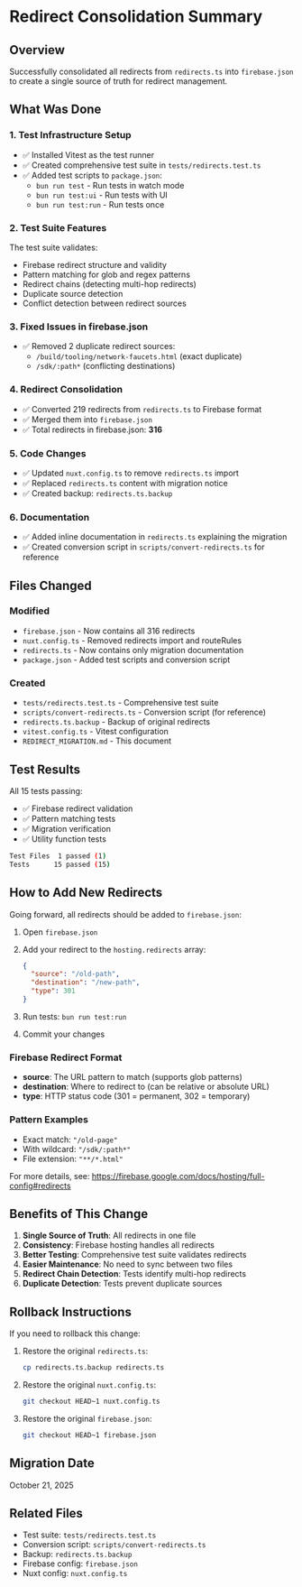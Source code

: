 # Redirect Consolidation Summary

## Overview

Successfully consolidated all redirects from `redirects.ts` into `firebase.json` to create a single source of truth for redirect management.

## What Was Done

### 1. Test Infrastructure Setup

- ✅ Installed Vitest as the test runner
- ✅ Created comprehensive test suite in `tests/redirects.test.ts`
- ✅ Added test scripts to `package.json`:
  - `bun run test` - Run tests in watch mode
  - `bun run test:ui` - Run tests with UI
  - `bun run test:run` - Run tests once

### 2. Test Suite Features
The test suite validates:

- Firebase redirect structure and validity
- Pattern matching for glob and regex patterns
- Redirect chains (detecting multi-hop redirects)
- Duplicate source detection
- Conflict detection between redirect sources

### 3. Fixed Issues in firebase.json

- ✅ Removed 2 duplicate redirect sources:
  - `/build/tooling/network-faucets.html` (exact duplicate)
  - `/sdk/:path*` (conflicting destinations)

### 4. Redirect Consolidation

- ✅ Converted 219 redirects from `redirects.ts` to Firebase format
- ✅ Merged them into `firebase.json`
- ✅ Total redirects in firebase.json: **316**

### 5. Code Changes

- ✅ Updated `nuxt.config.ts` to remove `redirects.ts` import
- ✅ Replaced `redirects.ts` content with migration notice
- ✅ Created backup: `redirects.ts.backup`

### 6. Documentation

- ✅ Added inline documentation in `redirects.ts` explaining the migration
- ✅ Created conversion script in `scripts/convert-redirects.ts` for reference

## Files Changed

### Modified

- `firebase.json` - Now contains all 316 redirects
- `nuxt.config.ts` - Removed redirects import and routeRules
- `redirects.ts` - Now contains only migration documentation
- `package.json` - Added test scripts and conversion script

### Created

- `tests/redirects.test.ts` - Comprehensive test suite
- `scripts/convert-redirects.ts` - Conversion script (for reference)
- `redirects.ts.backup` - Backup of original redirects
- `vitest.config.ts` - Vitest configuration
- `REDIRECT_MIGRATION.md` - This document

## Test Results

All 15 tests passing:

- ✅ Firebase redirect validation
- ✅ Pattern matching tests
- ✅ Migration verification
- ✅ Utility function tests

```bash
Test Files  1 passed (1)
Tests      15 passed (15)
```

## How to Add New Redirects

Going forward, all redirects should be added to `firebase.json`:

1. Open `firebase.json`
2. Add your redirect to the `hosting.redirects` array:

   ```json
   {
     "source": "/old-path",
     "destination": "/new-path",
     "type": 301
   }
   ```

3. Run tests: `bun run test:run`
4. Commit your changes

### Firebase Redirect Format

- **source**: The URL pattern to match (supports glob patterns)
- **destination**: Where to redirect to (can be relative or absolute URL)
- **type**: HTTP status code (301 = permanent, 302 = temporary)

### Pattern Examples

- Exact match: `"/old-page"`
- With wildcard: `"/sdk/:path*"`
- File extension: `"**/*.html"`

For more details, see: https://firebase.google.com/docs/hosting/full-config#redirects

## Benefits of This Change

1. **Single Source of Truth**: All redirects in one file
2. **Consistency**: Firebase hosting handles all redirects
3. **Better Testing**: Comprehensive test suite validates redirects
4. **Easier Maintenance**: No need to sync between two files
5. **Redirect Chain Detection**: Tests identify multi-hop redirects
6. **Duplicate Detection**: Tests prevent duplicate sources

## Rollback Instructions

If you need to rollback this change:

1. Restore the original `redirects.ts`:

   ```bash
   cp redirects.ts.backup redirects.ts
   ```

2. Restore the original `nuxt.config.ts`:

   ```bash
   git checkout HEAD~1 nuxt.config.ts
   ```

3. Restore the original `firebase.json`:

   ```bash
   git checkout HEAD~1 firebase.json
   ```

## Migration Date

October 21, 2025

## Related Files

- Test suite: `tests/redirects.test.ts`
- Conversion script: `scripts/convert-redirects.ts`
- Backup: `redirects.ts.backup`
- Firebase config: `firebase.json`
- Nuxt config: `nuxt.config.ts`
